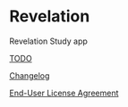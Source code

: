# Revelation
Revelation Study app

[TODO](./_docs/TODO.md)

[Changelog](./CHANGELOG.md)

[End-User License Agreement](./LICENSE)